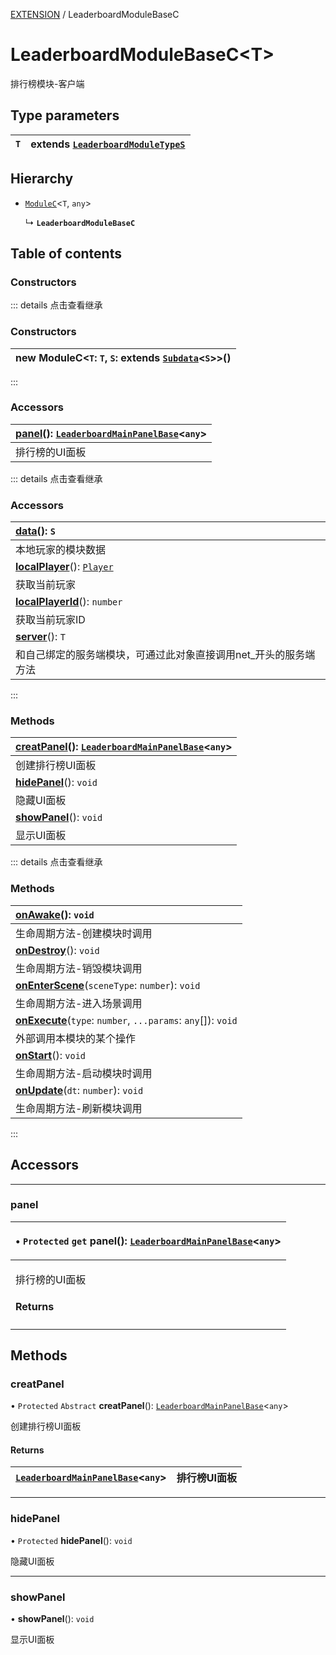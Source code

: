 [EXTENSION](../groups/Extension.EXTENSION.md) / LeaderboardModuleBaseC

# LeaderboardModuleBaseC<T\> <Badge type="tip" text="Class" /> <Score text="LeaderboardModuleBaseC<T\>" />

<p class="content-big">

排行榜模块-客户端

</p>

## Type parameters

| `T` | extends [`LeaderboardModuleTypeS`](../modules/Extension.mwext.md#leaderboardmoduletypes) |
| :------ | :------ |

## Hierarchy

- [`ModuleC`](mwext.ModuleC.md)<`T`, `any`\>

  ↳ **`LeaderboardModuleBaseC`**

## Table of contents

### Constructors <Score text="Constructors" /> 


::: details 点击查看继承
### Constructors <Score text="Constructors" /> 
| **new ModuleC**<`T`: `T`, `S`: extends [`Subdata`](mwext.Subdata.md)<`S`\>\>()  |
| :----- |
:::


### Accessors <Score text="Accessors" /> 
| **[panel](mwext.LeaderboardModuleBaseC.md#panel)**(): [`LeaderboardMainPanelBase`](mwext.LeaderboardMainPanelBase.md)<`any`\>  |
| :-----|
| 排行榜的UI面板|


::: details 点击查看继承
### Accessors <Score text="Accessors" /> 
| **[data](mwext.ModuleC.md#data)**(): `S`  |
| :-----|
| 本地玩家的模块数据|
| **[localPlayer](mwext.ModuleC.md#localplayer)**(): [`Player`](mw.Player.md)  |
| 获取当前玩家|
| **[localPlayerId](mwext.ModuleC.md#localplayerid)**(): `number`  |
| 获取当前玩家ID|
| **[server](mwext.ModuleC.md#server)**(): `T`  |
| 和自己绑定的服务端模块，可通过此对象直接调用net_开头的服务端方法|
:::


### Methods <Score text="Methods" /> 
| **[creatPanel](mwext.LeaderboardModuleBaseC.md#creatpanel)**(): [`LeaderboardMainPanelBase`](mwext.LeaderboardMainPanelBase.md)<`any`\>  |
| :-----|
| 创建排行榜UI面板|
| **[hidePanel](mwext.LeaderboardModuleBaseC.md#hidepanel)**(): `void`  |
| 隐藏UI面板|
| **[showPanel](mwext.LeaderboardModuleBaseC.md#showpanel)**(): `void`  |
| 显示UI面板|


::: details 点击查看继承
### Methods <Score text="Methods" /> 
| **[onAwake](mwext.ModuleC.md#onawake)**(): `void`  |
| :-----|
| 生命周期方法-创建模块时调用|
| **[onDestroy](mwext.ModuleC.md#ondestroy)**(): `void`  |
| 生命周期方法-销毁模块调用|
| **[onEnterScene](mwext.ModuleC.md#onenterscene)**(`sceneType`: `number`): `void`  |
| 生命周期方法-进入场景调用|
| **[onExecute](mwext.ModuleC.md#onexecute)**(`type`: `number`, `...params`: `any`[]): `void`  |
| 外部调用本模块的某个操作|
| **[onStart](mwext.ModuleC.md#onstart)**(): `void`  |
| 生命周期方法-启动模块时调用|
| **[onUpdate](mwext.ModuleC.md#onupdate)**(`dt`: `number`): `void`  |
| 生命周期方法-刷新模块调用|
:::


## Accessors
___

### panel <Score text="panel" /> 

<table class="get-set-table">
<thead><tr>
<th style="text-align: left">

• `Protected` `get` **panel**(): [`LeaderboardMainPanelBase`](mwext.LeaderboardMainPanelBase.md)<`any`\> <Badge type="tip" text="client" />

</th>
</tr></thead>
<tbody><tr>
<td style="text-align: left">


排行榜的UI面板


#### Returns


</td>
</tr></tbody>
</table>



## Methods

### creatPanel <Score text="creatPanel" /> 

• `Protected` `Abstract` **creatPanel**(): [`LeaderboardMainPanelBase`](mwext.LeaderboardMainPanelBase.md)<`any`\> <Badge type="tip" text="client" />

创建排行榜UI面板

#### Returns

| [`LeaderboardMainPanelBase`](mwext.LeaderboardMainPanelBase.md)<`any`\> | 排行榜UI面板 |
| :------ | :------ |


___

### hidePanel <Score text="hidePanel" /> 

• `Protected` **hidePanel**(): `void` <Badge type="tip" text="client" />

隐藏UI面板



___

### showPanel <Score text="showPanel" /> 

• **showPanel**(): `void` <Badge type="tip" text="client" />

显示UI面板


